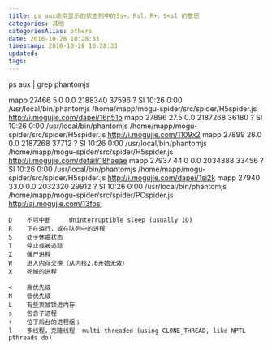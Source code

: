 ```yaml
---
title: ps aux命令显示的状态列中的Ss+，Rsl，R+，S<sl 的意思
categories: 其他
categoriesAlias: others
date: 2016-10-28 10:28:33
timestamp: 2016-10-28 10:28:33
updated:
tags:
---
```


ps aux | grep phantomjs

mapp 27466  5.0 0.0 2188340 37596 ? Sl 10:26 0:00 /usr/local/bin/phantomjs /home/mapp/mogu-spider/src/spider/H5spider.js http://i.mogujie.com/dapei/16n51o
mapp 27896 27.5 0.0 2187268 36180 ? Sl 10:26 0:00 /usr/local/bin/phantomjs /home/mapp/mogu-spider/src/spider/H5spider.js http://i.mogujie.com/1109x2
mapp 27899 26.0 0.0 2187268 37712 ? Sl 10:26 0:00 /usr/local/bin/phantomjs /home/mapp/mogu-spider/src/spider/H5spider.js http://i.mogujie.com/detail/18haeae
mapp 27937 44.0 0.0 2034388 33456 ? Sl 10:26 0:00 /usr/local/bin/phantomjs /home/mapp/mogu-spider/src/spider/H5spider.js http://i.mogujie.com/dapei/1si2k
mapp 27940 33.0 0.0 2032320 29912 ? Sl 10:26 0:00 /usr/local/bin/phantomjs /home/mapp/mogu-spider/src/spider/PCspider.js http://ai.mogujie.com/13fosi

<!--more-->

```shell
D    不可中断     Uninterruptible sleep (usually IO)
R    正在运行，或在队列中的进程
S    处于休眠状态
T    停止或被追踪
Z    僵尸进程
W    进入内存交换（从内核2.6开始无效）
X    死掉的进程

<    高优先级
N    低优先级
L    有些页被锁进内存
s    包含子进程
+    位于后台的进程组；
l    多线程，克隆线程  multi-threaded (using CLONE_THREAD, like NPTL pthreads do)
```
